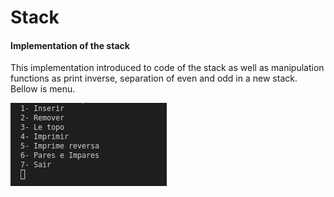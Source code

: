 # Stack
#### Implementation of the stack

<p style="text-algn:justify">This implementation introduced to code of the stack as well as manipulation functions as print inverse, separation of even and odd in a new stack. Bellow is menu. </p>

![menu](https://github.com/lucasnamac/Stack/blob/main/data/screenshot/menu.png?raw=true)
